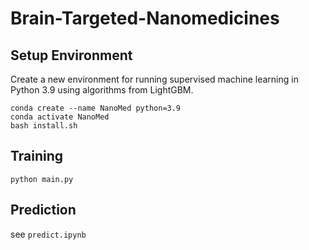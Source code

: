 # Brain-Targeted-Nanomedicines

## Setup Environment

Create a new environment for running supervised machine learning in Python 3.9 using algorithms from LightGBM.


```
conda create --name NanoMed python=3.9
conda activate NanoMed
bash install.sh
```

## Training

`python main.py`

## Prediction

see `predict.ipynb`

